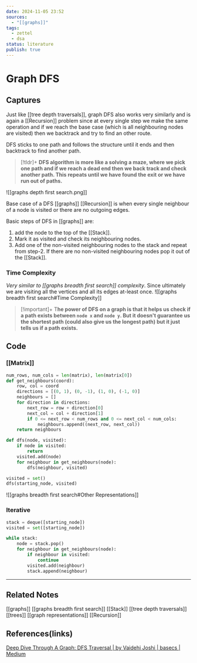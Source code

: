 ```yaml
---
date: 2024-11-05 23:52
sources:
  - "[[graphs]]"
tags:
  - zettel
  - dsa
status: literature
publish: true
---
```

# Graph DFS

## Captures
Just like [[tree depth traversals]], graph DFS also works very similarly and is again a [[Recursion]] problem since at every single step we make the same operation and if we reach the base case (which is all neighbouring nodes are visited) then we backtrack and try to find an other route. 

DFS sticks to one path and follows the structure until it ends and then backtrack to find another path.

> [!tldr]+
> **DFS algorithm is more like a solving a maze, where we pick one path and if we reach a dead end then we back track and check another path. This repeats until we have found the exit or we have run out of paths.**
> 

![[graphs depth first search.png]]

Base case of a DFS [[graphs]] [[Recursion]] is when every single neighbour of a node is visited or there are no outgoing edges. 

Basic steps of DFS in [[graphs]] are:
1. add the node to the top of the [[Stack]].
2. Mark it as visited and check its neighbouring nodes. 
3. Add one of the non-visited neighbouring nodes to the stack and repeat from step-2. If there are no non-visited neighbouring nodes pop it out of the [[Stack]]. 

### Time Complexity
*Very similar to [[graphs breadth first search]] complexity*. Since ultimately we are visiting all the vertices and all its edges at-least once. 
![[graphs breadth first search#Time Complexity]]


> [!important]+
> T**he power of DFS on a graph is that it helps us check if a path exists between `node x` and `node y`. But it doesn't guarantee us the shortest path (could also give us the longest path) but it just tells us if a path exists.** 

## Code 

### [[Matrix]] 
```python
num_rows, num_cols = len(matrix), len(matrix[0])
def get_neighbours(coord): 
	row, col = coord 
	directions = [(0, 1), (0, -1), (1, 0), (-1, 0)] 
	neighbours = [] 
	for direction in directions: 
		next_row = row + direction[0] 
		next_col = col + direction[1] 
		if 0 <= next_row < num_rows and 0 <= next_col < num_cols:
			neighbours.append((next_row, next_col)) 
	return neighbours

def dfs(node, visited):
	if node in visited: 
		return 
	visited.add(node)
	for neighbour in get_neighbours(node):
		dfs(neighbour, visited)

visited = set()
dfs(starting_node, visited)
```

![[graphs breadth first search#Other Representations]]

### Iterative 
```python
stack = deque([starting_node])
visited = set([starting_node])

while stack:
	node = stack.pop()
	for neighbour in get_neighbours(node):
		if neighbour in visited:
			continue
		visited.add(neighbour)
		stack.append(neighbour)
```

---
## Related Notes
[[graphs]]
[[graphs breadth first search]]
[[Stack]]
[[tree depth traversals]]
[[trees]]
[[graph representations]]
[[Recursion]]

## References(links)
[Deep Dive Through A Graph: DFS Traversal | by Vaidehi Joshi | basecs | Medium](https://medium.com/basecs/deep-dive-through-a-graph-dfs-traversal-8177df5d0f13)